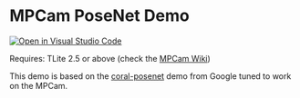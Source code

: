 # MPCam PoseNet Demo

[![Open in Visual Studio Code](https://img.shields.io/static/v1?logo=visualstudiocode&label=&message=Open%20in%20Visual%20Studio%20Code&labelColor=2c2c32&color=007acc&logoColor=007acc)](https://open.vscode.dev/organization/repository)

Requires: TLite 2.5 or above (check the [MPCam Wiki](https://siana-systems.atlassian.net/wiki/spaces/MPCAM))

This demo is based on the [coral-posenet](https://github.com/google-coral/project-posenet) demo from Google tuned to work on the MPCam.
